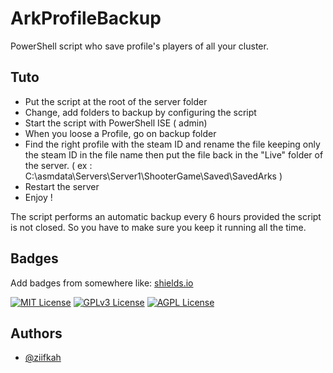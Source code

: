 # ArkProfileBackup
PowerShell script who save profile's players of all your cluster.

## Tuto

- Put the script at the root of the server folder
- Change, add folders to backup by configuring the script
- Start the script with PowerShell ISE ( admin)
- When you loose a Profile, go on backup folder
- Find the right profile with the steam ID and rename the file keeping only the steam ID in the file name then put the file back in the "Live" folder of the server.
   ( ex : C:\asmdata\Servers\Server1\ShooterGame\Saved\SavedArks )
- Restart the server
- Enjoy !



The script performs an automatic backup every 6 hours provided the script is not closed. So you have to make sure you keep it running all the time.

## Badges

Add badges from somewhere like: [shields.io](https://shields.io/)

[![MIT License](https://img.shields.io/badge/License-MIT-green.svg)](https://choosealicense.com/licenses/mit/)
[![GPLv3 License](https://img.shields.io/badge/License-GPL%20v3-yellow.svg)](https://opensource.org/licenses/)
[![AGPL License](https://img.shields.io/badge/license-AGPL-blue.svg)](http://www.gnu.org/licenses/agpl-3.0)



## Authors

- [@ziifkah](https://www.github.com/octokatherine)
